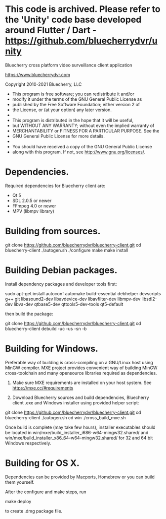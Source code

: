 # This code is archived.  Please refer to the 'Unity' code base developed around Flutter / Dart - https://github.com/bluecherrydvr/unity





Bluecherry cross platform video surveillance client application

https://www.bluecherrydvr.com

Copyright 2010-2021 Bluecherry, LLC

 * This program is free software; you can redistribute it and/or
 * modify it under the terms of the GNU General Public License as
 * published by the Free Software Foundation; either version 2 of
 * the License, or (at your option) any later version.
 *
 * This program is distributed in the hope that it will be useful,
 * but WITHOUT ANY WARRANTY; without even the implied warranty of
 * MERCHANTABILITY or FITNESS FOR A PARTICULAR PURPOSE. See the
 * GNU General Public License for more details.
 *
 * You should have received a copy of the GNU General Public License
 * along with this program. If not, see <http://www.gnu.org/licenses/>.


Dependencies.
=========================
Required dependencies for Bluecherry client are:
- Qt 5
- SDL 2.0.5 or newer
- FFmpeg 4.0 or newer
- MPV (libmpv library)



Building from sources.
=========================

git clone https://github.com/bluecherrydvr/bluecherry-client.git
cd bluecherry-client
./autogen.sh
./configure
make
make install

Building Debian packages.
=========================
Install dependency packages and developer tools first:

sudo apt-get install autoconf automake build-essential debhelper devscripts
g++ git libasound2-dev libavdevice-dev libavfilter-dev libmpv-dev libsdl2-dev
libva-dev qtbase5-dev qttools5-dev-tools qt5-default

then build the package:

git clone https://github.com/bluecherrydvr/bluecherry-client.git
cd bluecherry-client
debuild -uc -us -sn -b

Building for Windows.
=========================

Preferable way of building is cross-compiling on a GNU/Linux host
using MinGW compiler. MXE project provides convenient way
of building MinGW cross-toolchain and many opensource libraries
required as dependencies.

1. Make sure MXE requirements are installed on your host system.
See https://mxe.cc/#requirements

2. Download Bluecherry sources and build dependencies, Bluecherry
client .exe and Windows installer using provided helper script:

git clone https://github.com/bluecherrydvr/bluecherry-client.git
cd bluecherry-client
./autogen.sh
cd win
./cross_build_mxe.sh

Once build is complete (may take few hours), installer executables
should be located in
win/mxe/build_installer_i686-w64-mingw32.shared/
and
win/mxe/build_installer_x86_64-w64-mingw32.shared/
for 32 and 64 bit Windows respectively.

Building for OS X.
=========================

Dependencies can be provided by Macports, Homebrew
or you can build them yourself.

After the configure and make steps, run

make deploy

to create .dmg package file.

